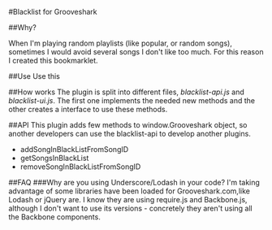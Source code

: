 #Blacklist for Grooveshark

##Why?

When I'm playing random playlists (like popular, or random songs), sometimes I would avoid several songs I don't like too much. For this reason I created this bookmarklet.

##Use
Use this 


##How works
The plugin is split into different files, *blacklist-api.js* and *blacklist-ui.js*. The first one implements the needed new methods and the other creates a interface to use these methods.

##API
This plugin adds few methods to window.Grooveshark object, so another developers can use the blacklist-api to develop another plugins.

- addSongInBlackListFromSongID
- getSongsInBlackList
- removeSongInBlackListFromSongID


##FAQ
###Why are you using Underscore/Lodash in your code?
I'm taking advantage of some libraries have been loaded for Grooveshark.com,like Lodash or jQuery are. I know they are using require.js and Backbone.js, although I don't want to use its versions - concretely they aren't using all the Backbone components.
###